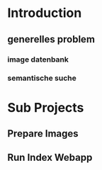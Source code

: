 # Introduction
## generelles problem 
### image datenbank
### semantische suche

# Sub Projects
## Prepare Images
## Run Index Webapp
